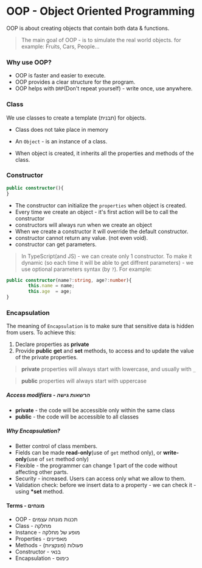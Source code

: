 # OOP - Object Oriented Programming

OOP is about creating objects that contain both data & functions.

> The main goal of OOP - is to simulate the real world objects. for example: Fruits, Cars, People...

### Why use OOP?

- OOP is faster and easier to execute.
- OOP provides a clear structure for the program.
- OOP helps with `DRP`(Don't repeat yourself) - write once, use anywhere.

### Class

We use classes to create a template (תבנית) for objects.

- Class does not take place in memory

* An `Object` - is an instance of a class.

* When object is created, it inherits all the properties and methods of the class.

### Constructor

```ts
public constructor(){
}
```

- The constructor can initialize the `properties` when object is created.
- Every time we create an object - it's first action will be to call the constructor
- constructors will always run when we create an object
- When we create a constructor it will override the default constructor.
- constructor cannot return any value. (not even void).
- constructor can get parameters.

> In TypeScript(and JS) - we can create only 1 constructor. To make it dynamic (so each time it will be able to get diffrent parameters) - we use optional parameters syntax (by `?`).
> For example:

```ts
public constructor(name?:string, age?:number){
        this.name = name;
        this.age  = age;
}
```

### Encapsulation

The meaning of `Encapsulation` is to make sure that sensitive data is hidden from users.
To achieve this:

1. Declare properties as **private**
2. Provide **public** **get** and **set** methods, to access and to update the value of the private properties.

> **private** properties will always start with lowercase, and usually with `_`

> **public** properties will always start with uppercase

##### Access modifiers - הרשאות גישה

- **private** - the code will be accessible only within the same class
- **public** - the code will be accessible to all classes

##### Why Encapsulation?

- Better control of class members.
- Fields can be made **read-only**(use of `get` method only), or **write-only**(use of `set` method only)
- Flexible - the programmer can change 1 part of the code without affecting other parts.
- Security - increased. Users can access only what we allow to them.
- Validation check: before we insert data to a property - we can check it - using **\*set** method.

#### Terms - מונחים

- OOP - תכנות מונחה עצמים
- Class - מחלקה
- Instance - מופע של מחלקה
- Properties - מאפיינים
- Methods - פעולות (פונקציות)
- Constructor - בנאי
- Encapsulation - כימוס
